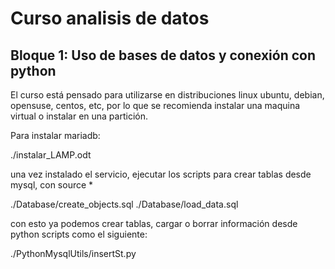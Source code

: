 # Curso analisis de datos

## Bloque 1: Uso de bases de datos y conexión con python

El curso está pensado para utilizarse en distribuciones linux ubuntu, debian, opensuse, centos, etc,
por lo que se recomienda instalar una maquina virtual o instalar en una partición.

Para instalar mariadb:

./instalar_LAMP.odt

una vez instalado el servicio, ejecutar los scripts para crear tablas desde mysql, con source *

./Database/create_objects.sql
./Database/load_data.sql

con esto ya podemos crear tablas, cargar o borrar información desde python scripts como el siguiente:

./PythonMysqlUtils/insertSt.py
